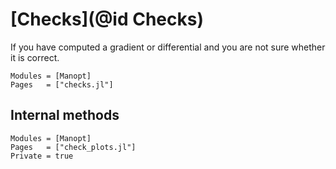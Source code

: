 # [Checks](@id Checks)

If you have computed a gradient or differential and you are not sure whether it is correct.

```@autodocs
Modules = [Manopt]
Pages   = ["checks.jl"]
```

## Internal methods

```@autodocs
Modules = [Manopt]
Pages   = ["check_plots.jl"]
Private = true
```